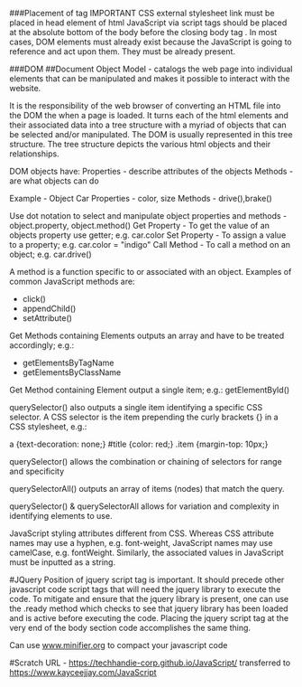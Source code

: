 ###Placement of tag IMPORTANT
CSS external stylesheet link must be placed in head element of html
JavaScript via script tags should be placed at the absolute bottom of the body before the closing body tag </body>. In most cases, DOM elements must already exist because the JavaScript is going to reference and act upon them. They must be already present.

###DOM
##Document Object Model -
catalogs the web page into individual elements that can be manipulated and makes it possible to interact with the website.

It is the responsibility of the web browser of converting an HTML file into the DOM the when a page is loaded. It turns each of the html elements and their associated data into a tree structure with a myriad of objects that can be selected and/or manipulated. The DOM is usually represented in this tree structure. The tree structure depicts the various html objects and their relationships.

DOM objects have:
Properties - describe attributes of the objects
Methods - are what objects can do

Example -
Object Car
Properties - color, size
Methods - drive(),brake()

Use dot notation to select and manipulate object properties and methods - object.property, object.method()
Get Property - To get the value of an objects property use getter; e.g. car.color
Set Property - To assign a value to a property; e.g. car.color = "indigo"
Call Method -  To call a method on an object; e.g. car.drive()

A method is a function specific to or associated with an object. Examples of common JavaScript methods are:
- click()
- appendChild()
- setAttribute()

Get Methods containing Elements outputs an array and have to be treated accordingly; e.g.:
- getElementsByTagName
- getElementsByClassName

Get Method containing Element output a single item; e.g.:
getElementById()

querySelector() also outputs a single item identifying a specific CSS selector. A CSS selector is the item prepending the curly brackets {} in a CSS stylesheet, e.g.:

  a {text-decoration: none;}
  #title {color: red;}
  .item {margin-top: 10px;}

querySelector() allows the combination or chaining of selectors for range and specificity

querySelectorAll() outputs an array of items (nodes) that match the query.

querySelector() & querySelectorAll allows for variation and complexity in identifying elements to use.

JavaScript styling attributes different from CSS. Whereas CSS attribute names may use a hyphen, e.g. font-weight, JavaScript names may use camelCase, e.g. fontWeight. Similarly, the associated values in JavaScript must be inputted as a string.

#JQuery
Position of jquery script tag is important. It should precede other javascript code script tags that will need the jquery library to execute the code. To mitigate and ensure that the jquery library is present, one can use the .ready method which checks to see that jquery library has been loaded and is active before executing the code. Placing the jquery script tag at the very end of the body section code accomplishes the same thing.

Can use www.minifier.org to compact your javascript code


#Scratch
URL - https://techhandie-corp.github.io/JavaScript/ transferred to https://www.kayceejjay.com/JavaScript

<!-- Place favicon.ico and apple-touch-icon.png in the root directory -->
<!--
<link rel="icon" type="image/x-icon" href="/favicon.ico" />
<link rel="icon" type="image/png" href="/favicon-32x32.png" sizes="32x32" />
<link rel="icon" type="image/png" href="/favicon-16x16.png" sizes="16x16" />

<link rel="shortcut icon" href="/favicon.ico" type="image/x-icon" />
<link rel="apple-touch-icon" href="/apple-touch-icon.png" />
<link rel="apple-touch-icon" sizes="57x57" href="/apple-touch-icon-57x57.png" />
<link rel="apple-touch-icon" sizes="76x76" href="/apple-touch-icon-76x76.png" />
<link rel="apple-touch-icon" sizes="120x120" href="/apple-touch-icon-120x120.png" />
<link rel="apple-touch-icon" sizes="152x152" href="/apple-touch-icon-152x152.png" />
-->
